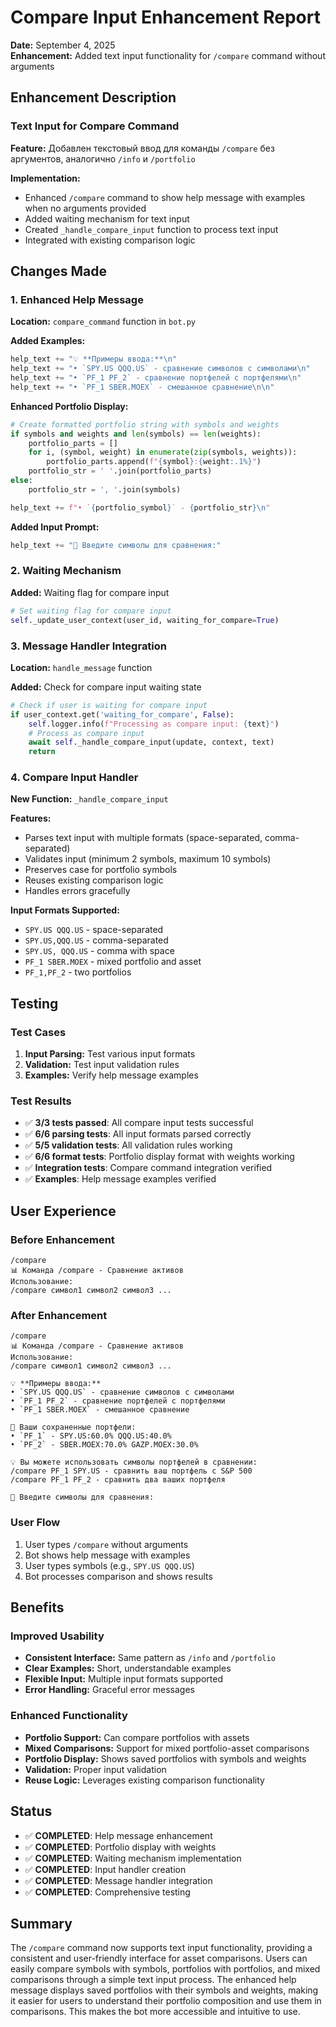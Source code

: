 # Compare Input Enhancement Report

**Date:** September 4, 2025  
**Enhancement:** Added text input functionality for `/compare` command without arguments

## Enhancement Description

### Text Input for Compare Command
**Feature:** Добавлен текстовый ввод для команды `/compare` без аргументов, аналогично `/info` и `/portfolio`

**Implementation:**
- Enhanced `/compare` command to show help message with examples when no arguments provided
- Added waiting mechanism for text input
- Created `_handle_compare_input` function to process text input
- Integrated with existing comparison logic

## Changes Made

### 1. Enhanced Help Message
**Location:** `compare_command` function in `bot.py`

**Added Examples:**
```python
help_text += "💡 **Примеры ввода:**\n"
help_text += "• `SPY.US QQQ.US` - сравнение символов с символами\n"
help_text += "• `PF_1 PF_2` - сравнение портфелей с портфелями\n"
help_text += "• `PF_1 SBER.MOEX` - смешанное сравнение\n\n"
```

**Enhanced Portfolio Display:**
```python
# Create formatted portfolio string with symbols and weights
if symbols and weights and len(symbols) == len(weights):
    portfolio_parts = []
    for i, (symbol, weight) in enumerate(zip(symbols, weights)):
        portfolio_parts.append(f"{symbol}:{weight:.1%}")
    portfolio_str = ' '.join(portfolio_parts)
else:
    portfolio_str = ', '.join(symbols)

help_text += f"• `{portfolio_symbol}` - {portfolio_str}\n"
```

**Added Input Prompt:**
```python
help_text += "💬 Введите символы для сравнения:"
```

### 2. Waiting Mechanism
**Added:** Waiting flag for compare input
```python
# Set waiting flag for compare input
self._update_user_context(user_id, waiting_for_compare=True)
```

### 3. Message Handler Integration
**Location:** `handle_message` function

**Added:** Check for compare input waiting state
```python
# Check if user is waiting for compare input
if user_context.get('waiting_for_compare', False):
    self.logger.info(f"Processing as compare input: {text}")
    # Process as compare input
    await self._handle_compare_input(update, context, text)
    return
```

### 4. Compare Input Handler
**New Function:** `_handle_compare_input`

**Features:**
- Parses text input with multiple formats (space-separated, comma-separated)
- Validates input (minimum 2 symbols, maximum 10 symbols)
- Preserves case for portfolio symbols
- Reuses existing comparison logic
- Handles errors gracefully

**Input Formats Supported:**
- `SPY.US QQQ.US` - space-separated
- `SPY.US,QQQ.US` - comma-separated
- `SPY.US, QQQ.US` - comma with space
- `PF_1 SBER.MOEX` - mixed portfolio and asset
- `PF_1,PF_2` - two portfolios

## Testing

### Test Cases
1. **Input Parsing:** Test various input formats
2. **Validation:** Test input validation rules
3. **Examples:** Verify help message examples

### Test Results
- ✅ **3/3 tests passed**: All compare input tests successful
- ✅ **6/6 parsing tests**: All input formats parsed correctly
- ✅ **5/5 validation tests**: All validation rules working
- ✅ **6/6 format tests**: Portfolio display format with weights working
- ✅ **Integration tests**: Compare command integration verified
- ✅ **Examples**: Help message examples verified

## User Experience

### Before Enhancement
```
/compare
📊 Команда /compare - Сравнение активов
Использование:
/compare символ1 символ2 символ3 ...
```

### After Enhancement
```
/compare
📊 Команда /compare - Сравнение активов
Использование:
/compare символ1 символ2 символ3 ...

💡 **Примеры ввода:**
• `SPY.US QQQ.US` - сравнение символов с символами
• `PF_1 PF_2` - сравнение портфелей с портфелями
• `PF_1 SBER.MOEX` - смешанное сравнение

💾 Ваши сохраненные портфели:
• `PF_1` - SPY.US:60.0% QQQ.US:40.0%
• `PF_2` - SBER.MOEX:70.0% GAZP.MOEX:30.0%

💡 Вы можете использовать символы портфелей в сравнении:
/compare PF_1 SPY.US - сравнить ваш портфель с S&P 500
/compare PF_1 PF_2 - сравнить два ваших портфеля

💬 Введите символы для сравнения:
```

### User Flow
1. User types `/compare` without arguments
2. Bot shows help message with examples
3. User types symbols (e.g., `SPY.US QQQ.US`)
4. Bot processes comparison and shows results

## Benefits

### Improved Usability
- **Consistent Interface:** Same pattern as `/info` and `/portfolio`
- **Clear Examples:** Short, understandable examples
- **Flexible Input:** Multiple input formats supported
- **Error Handling:** Graceful error messages

### Enhanced Functionality
- **Portfolio Support:** Can compare portfolios with assets
- **Mixed Comparisons:** Support for mixed portfolio-asset comparisons
- **Portfolio Display:** Shows saved portfolios with symbols and weights
- **Validation:** Proper input validation
- **Reuse Logic:** Leverages existing comparison functionality

## Status
- ✅ **COMPLETED**: Help message enhancement
- ✅ **COMPLETED**: Portfolio display with weights
- ✅ **COMPLETED**: Waiting mechanism implementation
- ✅ **COMPLETED**: Input handler creation
- ✅ **COMPLETED**: Message handler integration
- ✅ **COMPLETED**: Comprehensive testing

## Summary
The `/compare` command now supports text input functionality, providing a consistent and user-friendly interface for asset comparisons. Users can easily compare symbols with symbols, portfolios with portfolios, and mixed comparisons through a simple text input process. The enhanced help message displays saved portfolios with their symbols and weights, making it easier for users to understand their portfolio composition and use them in comparisons. This makes the bot more accessible and intuitive to use.
